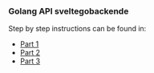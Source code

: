 ### Golang API sveltegobackende

Step by step instructions can be found in:
- [Part 1](https://hackernoon.com/how-to-create-golang-rest-api-project-layout-configuration-part-1-am733yi7)
- [Part 2](https://hackernoon.com/how-to-create-golang-rest-api-project-layout-configuration-part-2-wh2z3y5z)
- [Part 3](https://hackernoon.com/how-to-create-golang-rest-api-project-layout-configuration-part-3-pr453ylt)
